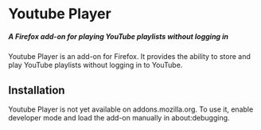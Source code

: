 # Youtube Player
##### A Firefox add-on for playing YouTube playlists without logging in

Youtube Player is an add-on for Firefox. It provides the ability to store
and play YouTube playlists without logging in to YouTube.

## Installation
Youtube Player is not yet available on addons.mozilla.org. To use it,
enable developer mode and load the add-on manually in about:debugging.
